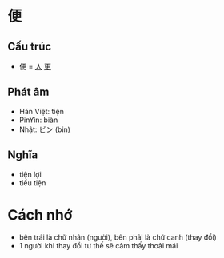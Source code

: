 # 便

## Cấu trúc
* 便 = [人](人.md) [更](更.md)

## Phát âm

* Hán Việt: tiện
* PinYin: biàn
* Nhật: ビン (bin)

## Nghĩa

* tiện lợi
* tiểu tiện

# Cách nhớ
* bên trái là chữ nhân (người), bên phải là chữ canh (thay đổi)
* 1 người khi thay đổi tư thế sẽ cảm thấy thoải mái

<script>window.HANZI_FIELD='便';</script>
